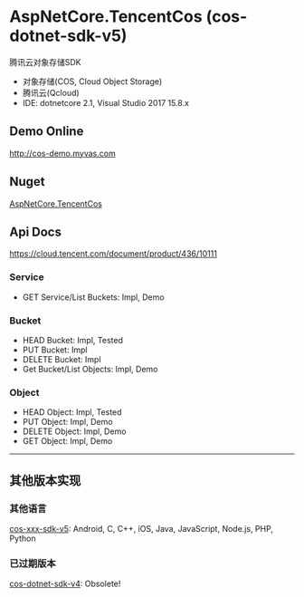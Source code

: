 # AspNetCore.TencentCos (cos-dotnet-sdk-v5)
腾讯云对象存储SDK
* 对象存储(COS, Cloud Object Storage)
* 腾讯云(Qcloud)
* IDE: dotnetcore 2.1, Visual Studio 2017 15.8.x

## Demo Online
http://cos-demo.myvas.com

## Nuget
[AspNetCore.TencentCos](https://www.nuget.org/packages/AspNetCore.TencentCos)

## Api Docs
https://cloud.tencent.com/document/product/436/10111

### Service
* GET Service/List Buckets: Impl, Demo

### Bucket
* HEAD Bucket: Impl, Tested
* PUT Bucket: Impl
* DELETE Bucket: Impl
* Get Bucket/List Objects: Impl, Demo

### Object
* HEAD Object: Impl, Tested
* PUT Object: Impl, Demo
* DELETE Object: Impl, Demo
* GET Object: Impl, Demo


---
## 其他版本实现
### 其他语言
[cos-xxx-sdk-v5](https://github.com/tencentyun?utf8=%E2%9C%93&q=cos+v5&type=&language=): Android, C, C++, iOS, Java, JavaScript, Node.js, PHP, Python

### 已过期版本
[cos-dotnet-sdk-v4](https://github.com/tencentyun/cos-donet-sdk-v4): Obsolete!


